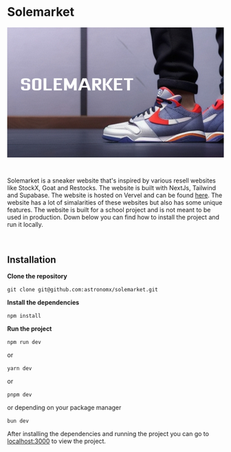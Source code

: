 # Solemarket

<span style="display:flex;justify-content:center;">![Masterhead](public/images/carasoul/banner.jpg)</span>

<br />

Solemarket is a sneaker website that's inspired by various resell websites like StockX, Goat and Restocks. The website is built with NextJs, Tailwind and Supabase. The website is hosted on Vervel and can be found [here](https://solemarket.vercel.app/). The website has a lot of simalarities of these websites but also has some unique features. The website is built for a school project and is not meant to be used in production. Down below you can find how to install the project and run it locally.

<br />

## Installation
**Clone the repository**
```
git clone git@github.com:astronomx/solemarket.git
```

**Install the dependencies**
```
npm install
```

**Run the project**
```
npm run dev
```

or    
```
yarn dev
```

or
```
pnpm dev
```

or depending on your package manager
```
bun dev
```

After installing the dependencies and running the project you can go to [localhost:3000](http://localhost:3000/) to view the project.

